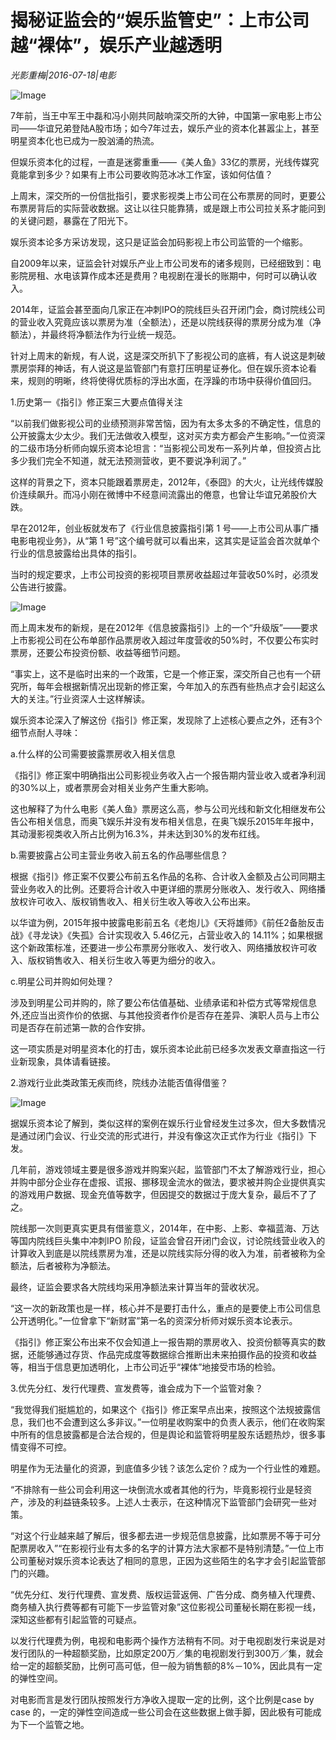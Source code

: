 # 揭秘证监会的“娱乐监管史”：上市公司越“裸体”，娱乐产业越透明

*光影重梅|2016-07-18|电影*

![Image](http://p3.pstatp.com/large/31ff00058d4155eaecd7)

7年前，当王中军王中磊和冯小刚共同敲响深交所的大钟，中国第一家电影上市公司——华谊兄弟登陆A股市场；如今7年过去，娱乐产业的资本化甚嚣尘上，甚至明星资本化也已成为一股汹涌的热流。

但娱乐资本化的过程，一直是迷雾重重——《美人鱼》33亿的票房，光线传媒究竟能拿到多少？如果有上市公司要收购范冰冰工作室，该如何估值？

上周末，深交所的一份信批指引，要求影视类上市公司在公布票房的同时，更要公布票房背后的实际营收数据。这让以往只能靠猜，或是跟上市公司拉关系才能问到的关键问题，暴露在了阳光下。

娱乐资本论多方采访发现，这只是证监会加码影视上市公司监管的一个缩影。

自2009年以来，证监会针对娱乐产业上市公司发布的诸多规则，已经细致到：电影院房租、水电该算作成本还是费用？电视剧在漫长的账期中，何时可以确认收入。

2014年，证监会甚至面向几家正在冲刺IPO的院线巨头召开闭门会，商讨院线公司的营业收入究竟应该以票房为准（全额法），还是以院线获得的票房分成为准（净额法），并最终将净额法作为行业统一规范。

针对上周末的新规，有人说，这是深交所扒下了影视公司的底裤，有人说这是刺破票房崇拜的神话，有人说这是监管部门有意打压明星证券化。但在娱乐资本论看来，规则的明晰，终将使得优质标的浮出水面，在浮躁的市场中获得价值回归。

1.历史第一《指引》修正案三大要点值得关注

“以前我们做影视公司的业绩预测非常苦恼，因为有太多太多的不确定性，信息的公开披露太少太少。我们无法做收入模型，这对买方卖方都会产生影响。”一位资深的二级市场分析师向娱乐资本论坦言：“当影视公司发布一系列片单，但投资占比多少我们完全不知道，就无法预测营收，更不要说净利润了。”

这样的背景之下，资本只能跟着票房走，2012年，《泰囧》的大火，让光线传媒股价连续飙升。而冯小刚在微博中不经意间流露出的倦意，也曾让华谊兄弟股价大跌。

早在2012年，创业板就发布了《行业信息披露指引第 1 号——上市公司从事广播电影电视业务》，从“第 1 号”这个编号就可以看出来，这其实是证监会首次就单个行业的信息披露给出具体的指引。

当时的规定要求，上市公司投资的影视项目票房收益超过年营收50%时，必须发公告进行披露。

![Image](http://p3.pstatp.com/large/320300011f04d078a50b)

而上周末发布的新规，是在2012年《信息披露指引》上的一个“升级版”——要求上市影视公司在公布单部作品票房收入超过年度营收的50%时，不仅要公布实时票房，还要公布投资份额、收益等细节问题。

“事实上，这不是临时出来的一个政策，它是一个修正案，深交所自己也有一个研究所，每年会根据新情况出现新的修正案，今年加入的东西有些热点才会引起这么大的关注。”行业资深人士这样解读。

娱乐资本论深入了解这份《指引》修正案，发现除了上述核心要点之外，还有3个细节点耐人寻味：

a.什么样的公司需要披露票房收入相关信息

《指引》修正案中明确指出公司影视业务收入占一个报告期内营业收入或者净利润的30%以上，或者票房会对相关业务产生重大影响。

这也解释了为什么电影《美人鱼》票房这么高，参与公司光线和新文化相继发布公告公布相关信息，而奥飞娱乐并没有发布相关信息，在奥飞娱乐2015年年报中，其动漫影视类收入所占比例为16.3%，并未达到30%的发布红线。

b.需要披露占公司主营业务收入前五名的作品哪些信息？

根据《指引》修正案不仅要公布前五名作品的名称、合计收入金额及占公司同期主营业务收入的比例。还要将合计收入中更详细的票房分账收入、发行收入、网络播放权许可收入、版权销售收入、相关衍生收入等收入公布出来。

以华谊为例，2015年报中披露电影前五名《老炮儿》《天将雄师》《前任2备胎反击战》《寻龙诀》《失孤》合计实现收入 5.46亿元，占营业收入的 14.11%；如果根据这个新政策标准，还要进一步公布票房分账收入、发行收入、网络播放权许可收入、版权销售收入、相关衍生收入等更为细分的收入。

c.明星公司并购如何处理？

涉及到明星公司并购的，除了要公布估值基础、业绩承诺和补偿方式等常规信息外,还应当出资作价的依据、与其他投资者作价是否存在差异、演职人员与上市公司是否存在前述第一款的合作安排。

这一项实质是对明星资本化的打击，娱乐资本论此前已经多次发表文章直指这一行业新现象，具体请看链接。

2.游戏行业此类政策无疾而终，院线办法能否值得借鉴？

![Image](http://p1.pstatp.com/large/31f8000598e499c1a5ab)

据娱乐资本论了解到，类似这样的案例在娱乐行业曾经发生过多次，但大多数情况是通过闭门会议、行业交流的形式进行，并没有像这次正式作为行业《指引》下发。

几年前，游戏领域主要是很多游戏并购案兴起，监管部门不太了解游戏行业，担心并购中部分企业存在虚报、谎报、挪移现金流水的做法，要求被并购企业提供真实的游戏用户数据、现金充值等数字，但因提交的数据过于庞大复杂，最后不了了之。

院线那一次则更真实更具有借鉴意义，2014年，在中影、上影、幸福蓝海、万达等国内院线巨头集中冲刺IPO 阶段，证监会曾召开闭门会议，讨论院线营业收入的计算收入到底是以院线票房为准，还是以院线实际分得的收入为准，前者被称为全额法，后者被称为净额法。

最终，证监会要求各大院线均采用净额法来计算当年的营收状况。

“这一次的新政策也是一样，核心并不是要打击什么，重点的是要使上市公司信息公开透明化。”一位曾拿下“新财富”第一名的资深分析师对娱乐资本论表示。

《指引》修正案公布出来不仅会知道上一报告期的票房收入、投资份额等真实的数据，还能够通过存货、作品完成度等数据综合推断出未来拍摄作品的投资和收益等，相当于信息更加透明化，上市公司近乎“裸体”地接受市场的检验。

3.优先分红、发行代理费、宣发费等，谁会成为下一个监管对象？

“我觉得我们挺尴尬的，如果这个《指引》修正案早点出来，按照这个法规披露信息，我们也不会遭到这么多非议。”一位明星收购案中的负责人表示，他们在收购案中所有的信息披露都是合法合规的，但是舆论和监管将明星股东话题热炒，很多事情变得不可控。

明星作为无法量化的资源，到底值多少钱？该怎么定价？成为一个行业性的难题。

“不排除有一些公司会利用这一块倒流水或者其他的行为，毕竟影视行业是轻资产，涉及的利益链条较多。上述人士表示，在这种情况下监管部门会研究一些对策。

“对这个行业越来越了解后，很多都去进一步规范信息披露，比如票房不等于可分配票房收入”“在影视行业有太多的名字的计算方法大家都不是特别清楚。”一位上市公司董秘对娱乐资本论表达了相同的意思，正因为这些陌生的名字才会引起监管部门的兴趣。

“优先分红、发行代理费、宣发费、版权运营返佣、广告分成、商务植入代理费、商务植入执行费等都有可能下一步监管对象”这位影视公司董秘长期在影视一线，深知这些都有引起监管的可疑点。

以发行代理费为例，电视和电影两个操作方法稍有不同。对于电视剧发行来说是对发行团队的一种超额奖励，比如原定200万／集的电视剧发行到300万／集，就会给一定的超额奖励，比例可高可低，但一般为销售额的8%－10%，因此具有一定的弹性空间。

对电影而言是发行团队按照发行方净收入提取一定的比例，这个比例是case by case 的，一定的弹性空间造成一些公司会在这些数据上做手脚，因此极有可能成为下一个监管之地。

